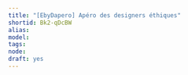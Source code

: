 ```yaml
---
title: "[EbyDapero] Apéro des designers éthiques"
shortid: Bk2-qDcBW
alias: 
model: 
tags: 
node: 
draft: yes
--- 
```

 